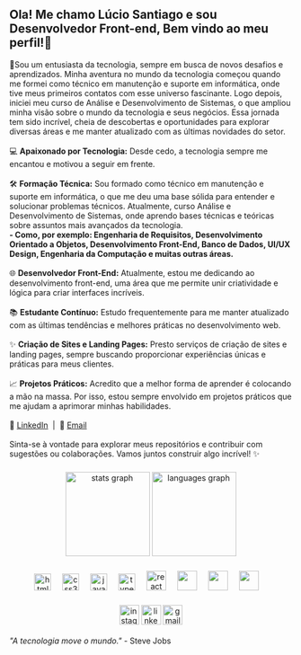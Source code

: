 <h2 align="left">Ola! Me chamo Lúcio Santiago e sou Desenvolvedor Front-end, Bem vindo ao meu perfil!📌</h2>
<p align="left">
  🚀Sou um entusiasta da tecnologia, sempre em busca de novos desafios e aprendizados. Minha aventura no mundo da tecnologia começou quando me formei como técnico em manutenção e suporte em informática, onde tive meus primeiros contatos com esse universo fascinante. Logo depois, iniciei meu curso de Análise e Desenvolvimento de Sistemas, o que ampliou minha visão sobre o mundo da tecnologia e seus negócios. Essa jornada tem sido incrível, cheia de descobertas e oportunidades para explorar diversas áreas e me manter atualizado com as últimas novidades do setor.
<br><br>
  💻 <strong>Apaixonado por Tecnologia:</strong> Desde cedo, a tecnologia sempre me encantou e motivou a seguir em frente.<br><br>
  🛠️ <strong>Formação Técnica:</strong> Sou formado como técnico em manutenção e suporte em informática, o que me deu uma base sólida para entender e solucionar problemas técnicos. Atualmente, curso Análise e Desenvolvimento de Sistemas, onde aprendo bases técnicas e teóricas sobre assuntos mais avançados da tecnologia.<br>
  <strong>- Como, por exemplo: Engenharia de Requisitos, Desenvolvimento Orientado a Objetos, Desenvolvimento Front-End, Banco de Dados, UI/UX Design, Engenharia da Computação e muitas outras áreas.</strong><br><br>
  🌐 <strong>Desenvolvedor Front-End:</strong> Atualmente, estou me dedicando ao desenvolvimento front-end, uma área que me permite unir criatividade e lógica para criar interfaces incríveis.<br><br>
  📚 <strong>Estudante Contínuo:</strong> Estudo frequentemente para me manter atualizado com as últimas tendências e melhores práticas no desenvolvimento web.<br><br>
  ✨ <strong>Criação de Sites e Landing Pages:</strong> Presto serviços de criação de sites e landing pages, sempre buscando proporcionar experiências únicas e práticas para meus clientes.<br><br>
  📈 <strong>Projetos Práticos:</strong> Acredito que a melhor forma de aprender é colocando a mão na massa. Por isso, estou sempre envolvido em projetos práticos que me ajudam a aprimorar minhas habilidades.<br><br>
  🔗 <a href="https://www.linkedin.com/in/https://www.linkedin.com/in/luciosantiago">LinkedIn</a> &nbsp;|&nbsp; 📧 <a href="lucioflaviocontatopro@gmail.com">Email</a><br><br>
  Sinta-se à vontade para explorar meus repositórios e contribuir com sugestões ou colaborações. Vamos juntos construir algo incrível! ✨<br>
</p>

###

<div align="center">
  <img src="https://github-readme-stats.vercel.app/api?username=Luucio&hide_title=false&hide_rank=false&show_icons=true&include_all_commits=true&count_private=true&disable_animations=false&theme=dracula&locale=en&hide_border=false" height="150" alt="stats graph"  />
  <img src="https://github-readme-stats.vercel.app/api/top-langs?username=Luucio&locale=en&hide_title=false&layout=compact&card_width=320&langs_count=5&theme=dracula&hide_border=false" height="150" alt="languages graph"  />
</div>

###

###

<div align="center">
  <img src="https://cdn.jsdelivr.net/gh/devicons/devicon/icons/html5/html5-original.svg" height="30" alt="html5 logo"  />
  <img width="12" />
  <img src="https://cdn.jsdelivr.net/gh/devicons/devicon/icons/css3/css3-original.svg" height="30" alt="css3 logo"  />
  <img width="12" />
  <img src="https://cdn.jsdelivr.net/gh/devicons/devicon/icons/javascript/javascript-original.svg" height="30" alt="javascript logo"  />
  <img width="12" />
  <img src="https://cdn.jsdelivr.net/gh/devicons/devicon/icons/typescript/typescript-original.svg" height="30" alt="typescript logo"  />
  <img width="12" />
  <img src="https://cdn.jsdelivr.net/gh/devicons/devicon/icons/react/react-original.svg" height="35" alt="react logo"  />
  <img width="12" />
  <img src="https://cdn.jsdelivr.net/gh/devicons/devicon@latest/icons/figma/figma-original.svg" height="35"/>
  <img width="12" />
  <img src="https://cdn.jsdelivr.net/gh/devicons/devicon@latest/icons/git/git-original.svg" height="35" />
  <img width="12" />
  <img src="https://cdn.jsdelivr.net/gh/devicons/devicon@latest/icons/trello/trello-original.svg" height="35"/>
  <img width="12" />
</div>

###

<div align="center">
  <a href="https://www.linkedin.com/in/https://www.linkedin.com/in/luciosantiago"><img src="https://img.shields.io/static/v1?message=Instagram&logo=instagram&label=&color=E4405F&logoColor=white&labelColor=&style=for-the-badge" height="35" alt="instagram logo"  /></a>
  <a href="https://www.linkedin.com/in/https://www.linkedin.com/in/luciosantiago" target="blank"><img src="https://img.shields.io/static/v1?message=LinkedIn&logo=linkedin&label=&color=0077B5&logoColor=white&labelColor=&style=for-the-badge" height="35" alt="linkedin logo"  /></a>
  <a href="lucioflaviocontatopro@gmail.com"><img src="https://img.shields.io/static/v1?message=Gmail&logo=gmail&label=&color=D14836&logoColor=white&labelColor=&style=for-the-badge" height="35" alt="gmail logo"  /></a>
</div><br>
<em>"A tecnologia move o mundo."</em> - Steve Jobs
